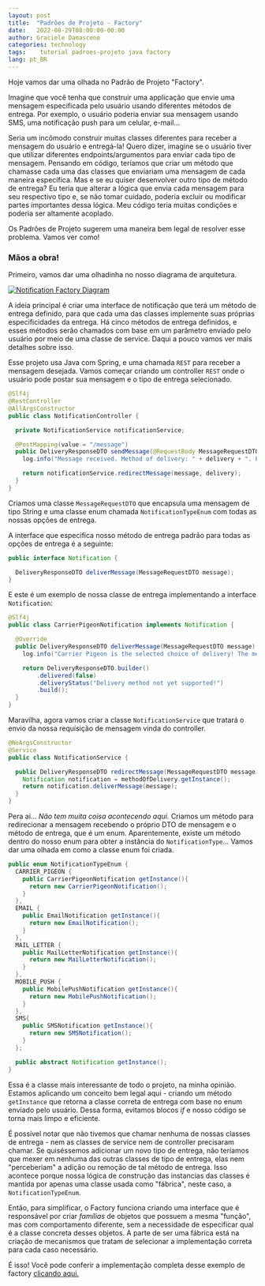 ```yaml
---
layout: post
title:  "Padrões de Projeto - Factory"
date:   2022-08-29T08:00:00-00:00
author: Graciele Damasceno
categories: technology
tags:    tutorial padroes-projeto java factory
lang: pt_BR
---
```


Hoje vamos dar uma olhada no Padrão de Projeto "Factory".

Imagine que você tenha que construir uma applicação que envie uma mensagem especificada pelo usuário usando diferentes métodos de entrega. Por exemplo, o usuário poderia enviar sua mensagem usando SMS, uma notificação push para um celular, e-mail...

Seria um incômodo construir muitas classes diferentes para receber a mensagem do usuário e entregá-la! Quero dizer, imagine se o usuário tiver que utilizar diferentes endpoints/argumentos para enviar cada tipo de mensagem. Pensando em código, teríamos que criar um método que chamasse cada uma das classes que enviariam uma mensagem de cada maneira específica. Mas e se eu quiser desenvolver outro tipo de método de entrega? Eu teria que alterar a lógica que envia cada mensagem para seu respectivo tipo e, se não tomar cuidado, poderia excluir ou modificar partes importantes dessa lógica. Meu código teria muitas condições e poderia ser altamente acoplado.

Os Padrões de Projeto sugerem uma maneira bem legal de resolver esse problema. Vamos ver como!

### Mãos a obra!

Primeiro, vamos dar uma olhadinha no nosso diagrama de arquitetura.

<a href="/dev-on-track/assets/posts/2022-08-29/factory-diagram.png" data-lightbox="factory" data-title="Notification Factory Diagram">
  <img src="/dev-on-track/assets/posts/2022-08-29/factory-diagram.png" title="Notification Factory Diagram">
</a>

A ideia principal é criar uma interface de notificação que terá um método de entrega definido, para que cada uma das classes implemente suas próprias especificidades da entrega. Há cinco métodos de entrega definidos, e esses métodos serão chamados com base em um parâmetro enviado pelo usuário por meio de uma classe de service. Daqui a pouco vamos ver mais detalhes sobre isso.

Esse projeto usa Java com Spring, e uma chamada `REST` para receber a mensagem desejada. Vamos começar criando um controller `REST` onde o usuário pode postar sua mensagem e o tipo de entrega selecionado.

```java
@Slf4j
@RestController
@AllArgsConstructor
public class NotificationController {

  private NotificationService notificationService;

  @PostMapping(value = "/message")
  public DeliveryResponseDTO sendMessage(@RequestBody MessageRequestDTO message, @RequestParam NotificationTypeEnum delivery) {
    log.info("Message received. Method of delivery: " + delivery + ". Payload: " + message);

    return notificationService.redirectMessage(message, delivery);
  }
}
```

Criamos uma classe `MessageRequestDTO` que encapsula uma mensagem de tipo String e uma classe enum chamada `NotificationTypeEnum` com todas as nossas opções de entrega.

A interface que especifica nosso método de entrega padrão para todas as opções de entrega é a seguinte:

```java
public interface Notification {

  DeliveryResponseDTO deliverMessage(MessageRequestDTO message);
}
```

E este é um exemplo de nossa classe de entrega implementando a interface `Notification`:

```java
@Slf4j
public class CarrierPigeonNotification implements Notification {

  @Override
  public DeliveryResponseDTO deliverMessage(MessageRequestDTO message) {
    log.info("Carrier Pigeon is the selected choice of delivery! The message to send is: " + message);

    return DeliveryResponseDTO.builder()
        .delivered(false)
        .deliveryStatus("Delivery method not yet supported!")
        .build();
  }
}
```

Maravilha, agora vamos criar a classe `NotificationService` que tratará o envio da nossa requisição de mensagem vinda do controller.

```java
@NoArgsConstructor
@Service
public class NotificationService {

  public DeliveryResponseDTO redirectMessage(MessageRequestDTO message, NotificationTypeEnum methodOfDelivery){
    Notification notification = methodOfDelivery.getInstance();
    return notification.deliverMessage(message);
  }
}
```

Pera aí... *Não tem muita coisa acontecendo aqui.* Criamos um método para redirecionar a mensagem recebendo o próprio DTO de mensagem e o método de entrega, que é um enum. Aparentemente, existe um método dentro do nosso enum para obter a instância do `NotificationType`... Vamos dar uma olhada em como a classe enum foi criada.

```java
public enum NotificationTypeEnum {
  CARRIER_PIGEON {
    public CarrierPigeonNotification getInstance(){
      return new CarrierPigeonNotification();
    }
  },
  EMAIL {
    public EmailNotification getInstance(){
      return new EmailNotification();
    }
  },
  MAIL_LETTER {
    public MailLetterNotification getInstance(){
      return new MailLetterNotification();
    }
  },
  MOBILE_PUSH {
    public MobilePushNotification getInstance(){
      return new MobilePushNotification();
    }
  },
  SMS{
    public SMSNotification getInstance(){
      return new SMSNotification();
    }
  };

  public abstract Notification getInstance();
}
```

Essa é a classe mais interessante de todo o projeto, na minha opinião. Estamos aplicando um conceito bem legal aqui - criando um método `getInstance` que retorna a classe correta de entrega com base no enum enviado pelo usuário. Dessa forma, evitamos blocos *if* e nosso código se torna mais limpo e eficiente.

É possível notar que não tivemos que chamar nenhuma de nossas classes de entrega - nem as classes de service nem de controller precisaram chamar. Se quiséssemos adicionar um novo tipo de entrega, não teríamos que mexer em nenhuma das outras classes de tipo de entrega, elas nem "perceberiam" a adição ou remoção de tal método de entrega. Isso acontece porque nossa lógica de construção das instancias das classes é mantida por apenas uma classe usada como "fábrica", neste caso, a `NotificationTypeEnum`.

Então, para simplificar, o Factory funciona criando uma interface que é responsável por criar *famílias* de objetos que possuem a mesma "função", mas com comportamento diferente, sem a necessidade de especificar qual é a classe concreta desses objetos. A parte de ser uma fábrica está na criação de mecanismos que tratam de selecionar a implementação correta para cada caso necessário.

É isso! Você pode conferir a implementação completa desse exemplo de factory [clicando aqui.](https://github.com/GracieleDamasceno/design-patterns/tree/main/factory)
